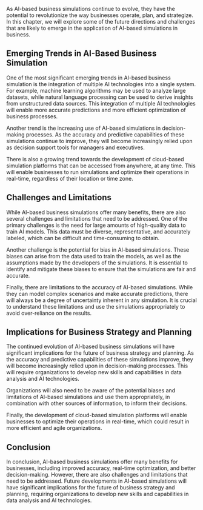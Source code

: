 
As AI-based business simulations continue to evolve, they have the potential to revolutionize the way businesses operate, plan, and strategize. In this chapter, we will explore some of the future directions and challenges that are likely to emerge in the application of AI-based simulations in business.

Emerging Trends in AI-Based Business Simulation
-----------------------------------------------

One of the most significant emerging trends in AI-based business simulation is the integration of multiple AI technologies into a single system. For example, machine learning algorithms may be used to analyze large datasets, while natural language processing can be used to derive insights from unstructured data sources. This integration of multiple AI technologies will enable more accurate predictions and more efficient optimization of business processes.

Another trend is the increasing use of AI-based simulations in decision-making processes. As the accuracy and predictive capabilities of these simulations continue to improve, they will become increasingly relied upon as decision support tools for managers and executives.

There is also a growing trend towards the development of cloud-based simulation platforms that can be accessed from anywhere, at any time. This will enable businesses to run simulations and optimize their operations in real-time, regardless of their location or time zone.

Challenges and Limitations
--------------------------

While AI-based business simulations offer many benefits, there are also several challenges and limitations that need to be addressed. One of the primary challenges is the need for large amounts of high-quality data to train AI models. This data must be diverse, representative, and accurately labeled, which can be difficult and time-consuming to obtain.

Another challenge is the potential for bias in AI-based simulations. These biases can arise from the data used to train the models, as well as the assumptions made by the developers of the simulations. It is essential to identify and mitigate these biases to ensure that the simulations are fair and accurate.

Finally, there are limitations to the accuracy of AI-based simulations. While they can model complex scenarios and make accurate predictions, there will always be a degree of uncertainty inherent in any simulation. It is crucial to understand these limitations and use the simulations appropriately to avoid over-reliance on the results.

Implications for Business Strategy and Planning
-----------------------------------------------

The continued evolution of AI-based business simulations will have significant implications for the future of business strategy and planning. As the accuracy and predictive capabilities of these simulations improve, they will become increasingly relied upon in decision-making processes. This will require organizations to develop new skills and capabilities in data analysis and AI technologies.

Organizations will also need to be aware of the potential biases and limitations of AI-based simulations and use them appropriately, in combination with other sources of information, to inform their decisions.

Finally, the development of cloud-based simulation platforms will enable businesses to optimize their operations in real-time, which could result in more efficient and agile organizations.

Conclusion
----------

In conclusion, AI-based business simulations offer many benefits for businesses, including improved accuracy, real-time optimization, and better decision-making. However, there are also challenges and limitations that need to be addressed. Future developments in AI-based simulations will have significant implications for the future of business strategy and planning, requiring organizations to develop new skills and capabilities in data analysis and AI technologies.
